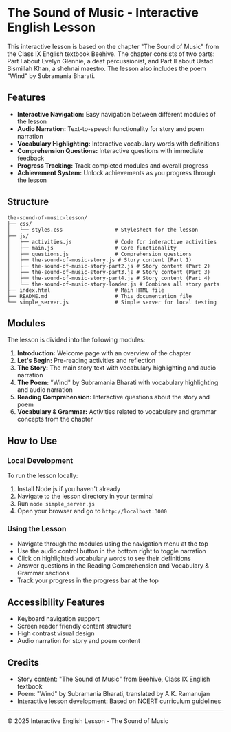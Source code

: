 # The Sound of Music - Interactive English Lesson

This interactive lesson is based on the chapter "The Sound of Music" from the Class IX English textbook Beehive. The chapter consists of two parts: Part I about Evelyn Glennie, a deaf percussionist, and Part II about Ustad Bismillah Khan, a shehnai maestro. The lesson also includes the poem "Wind" by Subramania Bharati.

## Features

- **Interactive Navigation:** Easy navigation between different modules of the lesson
- **Audio Narration:** Text-to-speech functionality for story and poem narration
- **Vocabulary Highlighting:** Interactive vocabulary words with definitions
- **Comprehension Questions:** Interactive questions with immediate feedback
- **Progress Tracking:** Track completed modules and overall progress
- **Achievement System:** Unlock achievements as you progress through the lesson

## Structure

```
the-sound-of-music-lesson/
├── css/
│   └── styles.css                 # Stylesheet for the lesson
├── js/
│   ├── activities.js              # Code for interactive activities
│   ├── main.js                    # Core functionality
│   ├── questions.js               # Comprehension questions
│   ├── the-sound-of-music-story.js # Story content (Part 1)
│   ├── the-sound-of-music-story-part2.js # Story content (Part 2)
│   ├── the-sound-of-music-story-part3.js # Story content (Part 3)
│   ├── the-sound-of-music-story-part4.js # Story content (Part 4)
│   └── the-sound-of-music-story-loader.js # Combines all story parts
├── index.html                     # Main HTML file
├── README.md                      # This documentation file
└── simple_server.js               # Simple server for local testing
```

## Modules

The lesson is divided into the following modules:

1. **Introduction:** Welcome page with an overview of the chapter
2. **Let's Begin:** Pre-reading activities and reflection
3. **The Story:** The main story text with vocabulary highlighting and audio narration
4. **The Poem:** "Wind" by Subramania Bharati with vocabulary highlighting and audio narration
5. **Reading Comprehension:** Interactive questions about the story and poem
6. **Vocabulary & Grammar:** Activities related to vocabulary and grammar concepts from the chapter

## How to Use

### Local Development

To run the lesson locally:

1. Install Node.js if you haven't already
2. Navigate to the lesson directory in your terminal
3. Run `node simple_server.js`
4. Open your browser and go to `http://localhost:3000`

### Using the Lesson

- Navigate through the modules using the navigation menu at the top
- Use the audio control button in the bottom right to toggle narration
- Click on highlighted vocabulary words to see their definitions
- Answer questions in the Reading Comprehension and Vocabulary & Grammar sections
- Track your progress in the progress bar at the top

## Accessibility Features

- Keyboard navigation support
- Screen reader friendly content structure
- High contrast visual design
- Audio narration for story and poem content

## Credits

- Story content: "The Sound of Music" from Beehive, Class IX English textbook
- Poem: "Wind" by Subramania Bharati, translated by A.K. Ramanujan
- Interactive lesson development: Based on NCERT curriculum guidelines

---

© 2025 Interactive English Lesson - The Sound of Music
